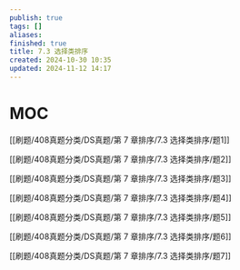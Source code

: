 ```yaml
---
publish: true
tags: []
aliases: 
finished: true
title: 7.3 选择类排序
created: 2024-10-30 10:35
updated: 2024-11-12 14:17
---
```

# MOC

[[刷题/408真题分类/DS真题/第 7 章排序/7.3 选择类排序/题1]]

[[刷题/408真题分类/DS真题/第 7 章排序/7.3 选择类排序/题2]]

[[刷题/408真题分类/DS真题/第 7 章排序/7.3 选择类排序/题3]]

[[刷题/408真题分类/DS真题/第 7 章排序/7.3 选择类排序/题4]]

[[刷题/408真题分类/DS真题/第 7 章排序/7.3 选择类排序/题5]]

[[刷题/408真题分类/DS真题/第 7 章排序/7.3 选择类排序/题6]]

[[刷题/408真题分类/DS真题/第 7 章排序/7.3 选择类排序/题7]]